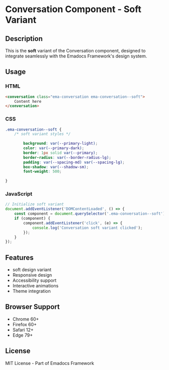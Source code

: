 # Conversation Component - Soft Variant

## Description
This is the **soft** variant of the Conversation component, designed to integrate seamlessly with the Emadocs Framework's design system.

## Usage

### HTML
```html
<conversation class="ema-conversation ema-conversation--soft">
    Content here
</conversation>
```

### CSS
```css
.ema-conversation--soft {
    /* soft variant styles */
    
        background: var(--primary-light);
        color: var(--primary-dark);
        border: 1px solid var(--primary);
        border-radius: var(--border-radius-lg);
        padding: var(--spacing-md) var(--spacing-lg);
        box-shadow: var(--shadow-sm);
        font-weight: 500;
    
}
```

### JavaScript
```javascript
// Initialize soft variant
document.addEventListener('DOMContentLoaded', () => {
    const component = document.querySelector('.ema-conversation--soft');
    if (component) {
        component.addEventListener('click', (e) => {
            console.log('Conversation soft variant clicked');
        });
    }
});
```

## Features
- soft design variant
- Responsive design
- Accessibility support
- Interactive animations
- Theme integration

## Browser Support
- Chrome 60+
- Firefox 60+
- Safari 12+
- Edge 79+

## License
MIT License - Part of Emadocs Framework
